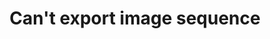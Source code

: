 ---
title: 'Can''t export image sequence'
redirect_to:
  - 'https://discuss.pencil2d.org/t/cant-export-image-sequence/992'
---